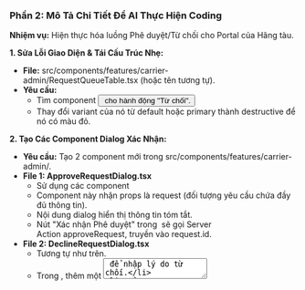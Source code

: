 ### **Phần 2: Mô Tả Chi Tiết Để AI Thực Hiện Coding**

**Nhiệm vụ:** Hiện thực hóa luồng Phê duyệt/Từ chối cho Portal của Hãng tàu.

**1. Sửa Lỗi Giao Diện & Tái Cấu Trúc Nhẹ:**

- **File:** src/components/features/carrier-admin/RequestQueueTable.tsx (hoặc tên tương tự).
- **Yêu cầu:**
    - Tìm component <Button> cho hành động "Từ chối".
    - Thay đổi variant của nó từ default hoặc primary thành destructive để nó có màu đỏ.

**2. Tạo Các Component Dialog Xác Nhận:**

- **Yêu cầu:** Tạo 2 component mới trong src/components/features/carrier-admin/.
- **File 1: ApproveRequestDialog.tsx**
    - Sử dụng các component <Dialog>, <DialogTrigger>, <DialogContent>, <DialogHeader>, <DialogTitle>, <DialogDescription>, <DialogFooter> từ Shadcn/ui.
    - Component này nhận props là request (đối tượng yêu cầu chứa đầy đủ thông tin).
    - Nội dung dialog hiển thị thông tin tóm tắt.
    - Nút "Xác nhận Phê duyệt" trong <DialogFooter> sẽ gọi Server Action approveRequest, truyền vào request.id.
- **File 2: DeclineRequestDialog.tsx**
    - Tương tự như trên.
    - Trong <DialogContent>, thêm một <Textarea> để nhập lý do từ chối.
    - Sử dụng useState để quản lý giá trị của textarea và react-hook-form để validation (đảm bảo lý do không được để trống).
    - Nút "Xác nhận Từ chối" sẽ gọi Server Action declineRequest, truyền vào request.id và reason.

**3. Tích Hợp Dialog Vào Bảng:**

- **File:** src/components/features/carrier-admin/RequestQueueTable.tsx.
- **Yêu cầu:**
    - Trong vòng lặp .map() để render các hàng của bảng, với mỗi yêu cầu:
        - Bao bọc nút "Phê duyệt" bằng <ApproveRequestDialog request={request}> (nút sẽ trở thành trigger).
        - Bao bọc nút "Từ chối" bằng <DeclineRequestDialog request={request}>.

**4. Cập Nhật/Tạo Server Actions:**

- **File:** src/app/actions.ts (hoặc một file action chuyên biệt).
- **Yêu cầu:** Tạo hoặc cập nhật các Server Action sau.
- **Action 1: approveRequest**
    
    `'use server';
    import { createClient } from '@/lib/supabase/server';
    import { revalidatePath } from 'next/cache';
    import { cookies } from 'next/headers';
    
    export async function approveRequest(requestId: string, importContainerId: string, exportBookingId: string) {
        const supabase = createClient(cookies());
        // Sử dụng Promise.all để thực hiện các hành động song song
        const [requestUpdate, containerUpdate, bookingUpdate] = await Promise.all([
            supabase.from('street_turn_requests').update({ status: 'APPROVED' }).eq('id', requestId),
            supabase.from('import_containers').update({ status: 'CONFIRMED' }).eq('id', importContainerId),
            supabase.from('export_bookings').update({ status: 'CONFIRMED' }).eq('id', exportBookingId),
        ]);
    
        // Xử lý lỗi nếu có
        if (requestUpdate.error || containerUpdate.error || bookingUpdate.error) {
            console.error('Error approving request:', requestUpdate.error || containerUpdate.error || bookingUpdate.error);
            return { success: false, message: 'Có lỗi xảy ra khi phê duyệt.' };
        }
    
        revalidatePath('/carrier-admin');
        revalidatePath('/dispatcher');
        return { success: true, message: 'Phê duyệt yêu cầu thành công!' };
    }`
    
    
- **Action 2: declineRequest**
    
    `// Tương tự, nhưng logic update khác
    export async function declineRequest(requestId: string, importContainerId: string, exportBookingId: string, reason: string) {
        const supabase = createClient(cookies());
        const [requestUpdate, containerUpdate, bookingUpdate] = await Promise.all([
            supabase.from('street_turn_requests').update({ status: 'DECLINED', decline_reason: reason }).eq('id', requestId),
            supabase.from('import_containers').update({ status: 'AVAILABLE' }).eq('id', importContainerId),
            supabase.from('export_bookings').update({ status: 'AVAILABLE' }).eq('id', exportBookingId),
        ]);
        
        // Xử lý lỗi
        if (requestUpdate.error || containerUpdate.error || bookingUpdate.error) {
            console.error('Error declining request:', requestUpdate.error || containerUpdate.error || bookingUpdate.error);
            return { success: false, message: 'Có lỗi xảy ra khi từ chối.' };
        }
    
        revalidatePath('/carrier-admin');
        revalidatePath('/dispatcher');
        return { success: true, message: 'Yêu cầu đã được từ chối.' };
    }`
    
    

**5. Hiển Thị Toast Notification:**

- **File:** src/app/(main)/carrier-admin/page.tsx.
- **Yêu cầu:**
    - Vì các action được gọi từ trong Dialog, cách tốt nhất là để các Dialog component nhận vào một hàm onActionComplete làm prop.
    - Trang page.tsx sẽ định nghĩa hàm này, trong đó sử dụng useToast() để hiển thị thông báo.
    - Khi Server Action hoàn tất và trả về kết quả, Dialog sẽ gọi hàm onActionComplete này.